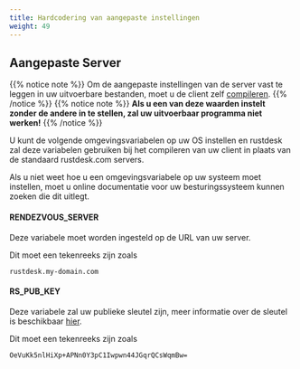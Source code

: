 ```yaml
---
title: Hardcodering van aangepaste instellingen 
weight: 49
---
```


## Aangepaste Server
{{% notice note %}}
Om de aangepaste instellingen van de server vast te leggen in uw uitvoerbare bestanden, moet u de client zelf [compileren](/docs/en/dev/build/).
{{% /notice %}}
{{% notice note %}}
**Als u een van deze waarden instelt zonder de andere in te stellen, zal uw uitvoerbaar programma niet werken!**
{{% /notice %}}

U kunt de volgende omgevingsvariabelen op uw OS instellen en rustdesk zal deze variabelen gebruiken bij het compileren van uw client in plaats van de standaard rustdesk.com servers. 

Als u niet weet hoe u een omgevingsvariabele op uw systeem moet instellen, moet u online documentatie voor uw besturingssysteem kunnen zoeken die dit uitlegt.

#### RENDEZVOUS_SERVER
Deze variabele moet worden ingesteld op de URL van uw server.

Dit moet een tekenreeks zijn zoals
```
rustdesk.my-domain.com
```

#### RS_PUB_KEY
Deze variabele zal uw publieke sleutel zijn, meer informatie over de sleutel is beschikbaar [hier](/docs/en/self-host/install/#key).

Dit moet een tekenreeks zijn zoals
```
OeVuKk5nlHiXp+APNn0Y3pC1Iwpwn44JGqrQCsWqmBw=
```
